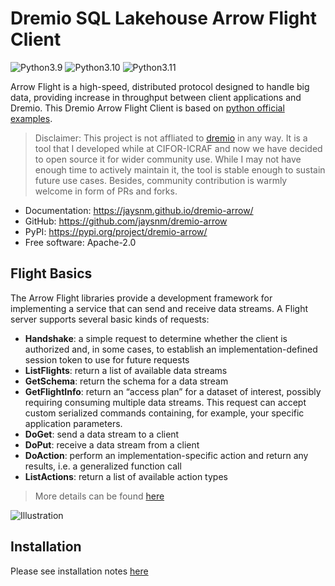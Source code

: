 # Dremio SQL Lakehouse Arrow Flight Client

![Python3.9](https://img.shields.io/badge/python-3.9-brightgreen?style=flat&logo=python)
![Python3.10](https://img.shields.io/badge/python-3.10-brightgreen?style=flat&logo=python)
![Python3.11](https://img.shields.io/badge/python-3.11-blue?style=flat&logo=python)

Arrow Flight is a high-speed, distributed protocol designed to handle big data, providing increase in throughput between client applications and Dremio.
This Dremio Arrow Flight Client is based on [python official examples](https://github.com/dremio-hub/arrow-flight-client-examples/tree/main/python).

> Disclaimer: This project is not affliated to [dremio](https://dremio.com) in any way. It is a tool that I developed while at CIFOR-ICRAF and now we have decided to open source it for wider community use. While I may not have enough time to actively maintain it, the tool is stable enough to sustain future use cases. Besides, community contribution is warmly welcome in form of PRs and forks.


* Documentation: <https://jaysnm.github.io/dremio-arrow/>
* GitHub: <https://github.com/jaysnm/dremio-arrow>
* PyPI: <https://pypi.org/project/dremio-arrow/>
* Free software: Apache-2.0


## Flight Basics

The Arrow Flight libraries provide a development framework for implementing a service that can send and receive data streams. A Flight server supports several basic kinds of requests:

- **Handshake**: a simple request to determine whether the client is authorized and, in some cases, to establish an implementation-defined session token to use for future requests
- **ListFlights**: return a list of available data streams
- **GetSchema**: return the schema for a data stream
- **GetFlightInfo**: return an “access plan” for a dataset of interest, possibly requiring consuming multiple data streams. This request can accept custom serialized commands containing, for example, your specific application parameters.
- **DoGet**: send a data stream to a client
- **DoPut**: receive a data stream from a client
- **DoAction**: perform an implementation-specific action and return any results, i.e. a generalized function call
- **ListActions**: return a list of available action types

> More details can be found [here](https://arrow.apache.org/blog/2019/10/13/introducing-arrow-flight/)

![Illustration](https://arrow.apache.org/img/20191014_flight_simple.png)


## Installation

Please see installation notes [here](https://jaysnm.github.io/dremio-arrow/installation/)
